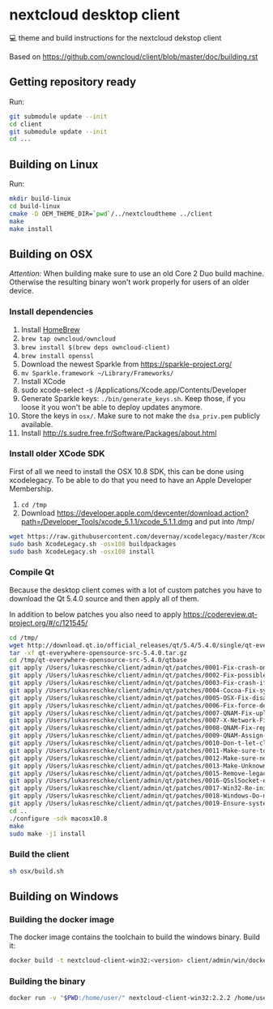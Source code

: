 # nextcloud desktop client
:computer: theme and build instructions for the nextcloud dekstop client

Based on https://github.com/owncloud/client/blob/master/doc/building.rst

## Getting repository ready

Run:
```bash
git submodule update --init
cd client
git submodule update --init
cd ...
```

## Building on Linux

Run:

```bash
mkdir build-linux
cd build-linux
cmake -D OEM_THEME_DIR=`pwd`/../nextcloudtheme ../client
make
make install
```

## Building on OSX

*Attention:* When building make sure to use an old Core 2 Duo build machine. Otherwise the resulting binary won't work properly for users of an older device.

### Install dependencies

1. Install [HomeBrew](http://brew.sh/)
2. `brew tap owncloud/owncloud`
3. `brew install $(brew deps owncloud-client)`
4. `brew install openssl`
5. Download the newest Sparkle from https://sparkle-project.org/
6. `mv Sparkle.framework ~/Library/Frameworks/`
7. Install XCode
8. sudo xcode-select -s /Applications/Xcode.app/Contents/Developer
9. Generate Sparkle keys: `./bin/generate_keys.sh`. Keep those, if you loose it you won't be able to deploy updates anymore.
1. Store the keys in `osx/`. Make sure to not make the `dsa_priv.pem` publicly available.
11. Install http://s.sudre.free.fr/Software/Packages/about.html

### Install older XCode SDK

First of all we need to install the OSX 10.8 SDK, this can be done using xcodelegacy. To be able to do that you need to have an Apple Developer Membership.

1. `cd /tmp`
2. Download https://developer.apple.com/devcenter/download.action?path=/Developer_Tools/xcode_5.1.1/xcode_5.1.1.dmg and put into /tmp/


```bash
wget https://raw.githubusercontent.com/devernay/xcodelegacy/master/XcodeLegacy.sh
sudo bash XcodeLegacy.sh -osx108 buildpackages
sudo bash XcodeLegacy.sh -osx108 install
```

### Compile Qt

Because the desktop client comes with a lot of custom patches you have to download the Qt 5.4.0 source and then apply all of them.

In addition to below patches you also need to apply https://codereview.qt-project.org/#/c/121545/

```bash
cd /tmp/
wget http://download.qt.io/official_releases/qt/5.4/5.4.0/single/qt-everywhere-opensource-src-5.4.0.tar.gz
tar -xf qt-everywhere-opensource-src-5.4.0.tar.gz
cd /tmp/qt-everywhere-opensource-src-5.4.0/qtbase
git apply /Users/lukasreschke/client/admin/qt/patches/0001-Fix-crash-on-Mac-OS-if-PAC-URL-contains-non-URL-lega.patch
git apply /Users/lukasreschke/client/admin/qt/patches/0002-Fix-possible-crash-when-passing-an-invalid-PAC-URL.patch
git apply /Users/lukasreschke/client/admin/qt/patches/0003-Fix-crash-if-PAC-script-retrieval-returns-a-null-CFD.patch
git apply /Users/lukasreschke/client/admin/qt/patches/0004-Cocoa-Fix-systray-SVG-icons.patch
git apply /Users/lukasreschke/client/admin/qt/patches/0005-OSX-Fix-disapearing-tray-icon.patch
git apply /Users/lukasreschke/client/admin/qt/patches/0006-Fix-force-debug-info-with-macx-clang_NOUPSTREAM.patch
git apply /Users/lukasreschke/client/admin/qt/patches/0007-QNAM-Fix-upload-corruptions-when-server-closes-conne.patch
git apply /Users/lukasreschke/client/admin/qt/patches/0007-X-Network-Fix-up-previous-corruption-patch.patch
git apply /Users/lukasreschke/client/admin/qt/patches/0008-QNAM-Fix-reply-deadlocks-on-server-closing-connectio.patch
git apply /Users/lukasreschke/client/admin/qt/patches/0009-QNAM-Assign-proper-channel-before-sslErrors-emission.patch
git apply /Users/lukasreschke/client/admin/qt/patches/0010-Don-t-let-closed-http-sockets-pass-as-valid-connecti.patch
git apply /Users/lukasreschke/client/admin/qt/patches/0011-Make-sure-to-report-correct-NetworkAccessibility.patch
git apply /Users/lukasreschke/client/admin/qt/patches/0012-Make-sure-networkAccessibilityChanged-is-emitted.patch
git apply /Users/lukasreschke/client/admin/qt/patches/0013-Make-UnknownAccessibility-not-block-requests.patch
git apply /Users/lukasreschke/client/admin/qt/patches/0015-Remove-legacy-platform-code-in-QSslSocket-for-OS-X-1.patch
git apply /Users/lukasreschke/client/admin/qt/patches/0016-QSslSocket-evaluate-CAs-in-all-keychain-categories.patch
git apply /Users/lukasreschke/client/admin/qt/patches/0017-Win32-Re-init-system-proxy-if-internet-settings-chan.patch
git apply /Users/lukasreschke/client/admin/qt/patches/0018-Windows-Do-not-crash-if-SSL-context-is-gone-after-ro.patch
git apply /Users/lukasreschke/client/admin/qt/patches/0019-Ensure-system-tray-icon-is-prepared-even-when-menu-bar.patch
cd ..
./configure -sdk macosx10.8
make
sudo make -j1 install
```

### Build the client

```bash
sh osx/build.sh
```

## Building on Windows

### Building the docker image

The docker image contains the toolchain to build the windows binary.
Build it:

```bash
docker build -t nextcloud-client-win32:<version> client/admin/win/docker/
```

### Building the binary

```bash
docker run -v "$PWD:/home/user/" nextcloud-client-win32:2.2.2 /home/user/win/build.sh $(id -u)
```
